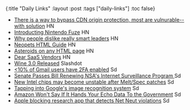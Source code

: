 {:title "Daily Links"
 :layout :post
 :tags  ["daily-links"]
 :toc false}

* [There is a way to bypass CDN origin protection, most are vulnurable--with solution](https://news.ycombinator.com/item?id=16177651) HN
* [Introducting Nintendo Fuze](https://news.ycombinator.com/item?id=16176742) HN 
* [Why people dislike really smart leaders](https://news.ycombinator.com/item?id=16177146) HN
* [Neopets HTML Guide](https://news.ycombinator.com/item?id=16175257) HN
* [Asteroids on any HTML page](https://news.ycombinator.com/item?id=16175926) HN
* [Dear SaaS Vendors](https://news.ycombinator.com/item?id=16180545) HN
* [Wine 3.0 Released](https://tech.slashdot.org/story/18/01/18/2054205/wine-30-released) Slashdot
* [<10% of Gmail users have 2FA enabled](https://tech.slashdot.org/story/18/01/18/1836259/less-than-1-in-10-gmail-users-enable-two-factor-authentication) Sd
* [Senate Passes Bill Renewing NSA's Internet Surveillance Program ](https://it.slashdot.org/story/18/01/18/1839247/senate-passes-bill-renewing-nsas-internet-surveillance-program) Sd
* [New Intel chips may become unstable after Melt/Spec patches](https://it.slashdot.org/story/18/01/18/1529211/intel-says-newer-chips-also-hit-by-unwanted-reboots-after-patch) Sd
* [Tapping into Google's image recognition system](https://tech.slashdot.org/story/18/01/18/0250243/google-has-made-it-simple-for-anyone-to-tap-into-its-image-recognition-ai) Sd
* [Amazon Won't Say If It Hands Your Echo Data To the Government](https://yro.slashdot.org/story/18/01/17/2257211/amazon-wont-say-if-it-hands-your-echo-data-to-the-government) Sd
* [Apple blocking research app that detects Net Neut violations](https://apple.slashdot.org/story/18/01/18/1434226/apple-is-blocking-an-app-that-detects-net-neutrality-violations) Sd
